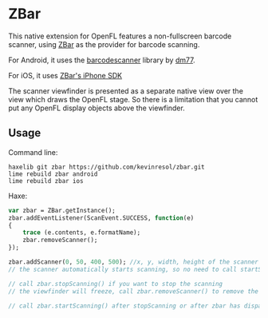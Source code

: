 # ZBar

This native extension for OpenFL features a non-fullscreen barcode scanner, using 
[ZBar](http://sourceforge.net/projects/zbar/) as the provider for barcode scanning.

For Android, it uses the [barcodescanner](https://github.com/dm77/barcodescanner) library by [dm77](https://github.com/dm77).

For iOS, it uses [ZBar's iPhone SDK](http://sourceforge.net/projects/zbar/files/iPhoneSDK/ZBarSDK-1.2.dmg/download)

The scanner viewfinder is presented as a separate native view over the view which draws the OpenFL stage. So there is a limitation that you cannot put any OpenFL display objects above the viewfinder.

## Usage

Command line:
```
haxelib git zbar https://github.com/kevinresol/zbar.git
lime rebuild zbar android
lime rebuild zbar ios
```

Haxe:
```haxe
var zbar = ZBar.getInstance();
zbar.addEventListener(ScanEvent.SUCCESS, function(e) 
{
	trace (e.contents, e.formatName);
	zbar.removeScanner();
});

zbar.addScanner(0, 50, 400, 500); //x, y, width, height of the scanner view
// the scanner automatically starts scanning, so no need to call startScanning here.

// call zbar.stopScanning() if you want to stop the scanning
// the viewfinder will freeze, call zbar.removeScanner() to remove the viewfinder

// call zbar.startScanning() after stopScanning or after zbar has dispatched an event

```
